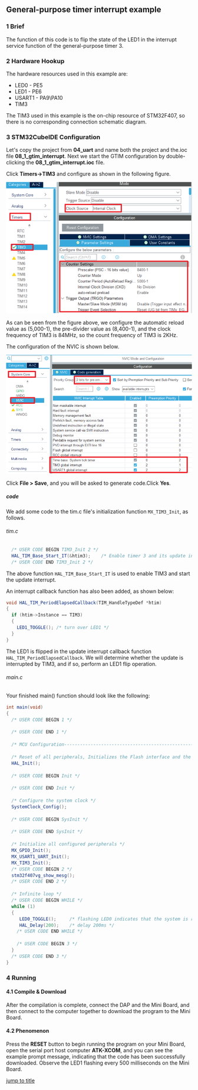 ## General-purpose timer interrupt example<a name="brief"></a>

### 1 Brief

The function of this code is to flip the state of the LED1 in the interrupt service function of the general-purpose timer 3.
### 2 Hardware Hookup
The hardware resources used in this example are:
+ LED0 - PE5
+ LED1 - PE6
+ USART1 - PA9\PA10
+ TIM3

The TIM3 used in this example is the on-chip resource of STM32F407, so there is no corresponding connection schematic diagram.

### 3 STM32CubeIDE Configuration

Let's copy the project from **04_uart** and name both the project and the.ioc file **08_1_gtim_interrupt**. Next we start the GTIM configuration by double-clicking the **08_1_gtim_interrupt.ioc** file.

Click **Timers->TIM3** and configure as shown in the following figure.

<img src="../../1_docs/3_figures/08_1_gtim_interrupt/01_config.png">

As can be seen from the figure above, we configure the automatic reload value as (5,000-1), the pre-divider value as (8,400-1), and the clock frequency of TIM3 is 84MHz, so the count frequency of TIM3 is 2KHz.

The configuration of the NVIC is shown below.

<img src="../../1_docs/3_figures/08_1_gtim_interrupt/02_nvic.png">

Click **File > Save**, and you will be asked to generate code.Click **Yes**.

##### code
We add some code to the tim.c file's initialization function ``MX_TIM3_Init``, as follows.
###### tim.c
```c#
  /* USER CODE BEGIN TIM3_Init 2 */
  HAL_TIM_Base_Start_IT(&htim3);    /* Enable timer 3 and its update interrupt. */
  /* USER CODE END TIM3_Init 2 */
```
The above function ``HAL_TIM_Base_Start_IT`` is used to enable TIM3 and start the update interrupt.

An interrupt callback function has also been added, as shown below:
```c#
void HAL_TIM_PeriodElapsedCallback(TIM_HandleTypeDef *htim)
{
  if (htim->Instance == TIM3)
  {
    LED1_TOGGLE(); /* turn over LED1 */
  }
}
```
 The LED1 is flipped in the update interrupt callback function ``HAL_TIM_PeriodElapsedCallback``. We will determine whether the update is interrupted by TIM3, and if so, perform an LED1 flip operation.

###### main.c
Your finished main() function should look like the following:
```c#
int main(void)
{
  /* USER CODE BEGIN 1 */

  /* USER CODE END 1 */

  /* MCU Configuration--------------------------------------------------------*/

  /* Reset of all peripherals, Initializes the Flash interface and the Systick. */
  HAL_Init();

  /* USER CODE BEGIN Init */

  /* USER CODE END Init */

  /* Configure the system clock */
  SystemClock_Config();

  /* USER CODE BEGIN SysInit */

  /* USER CODE END SysInit */

  /* Initialize all configured peripherals */
  MX_GPIO_Init();
  MX_USART1_UART_Init();
  MX_TIM3_Init();
  /* USER CODE BEGIN 2 */
  stm32f407vg_show_mesg();
  /* USER CODE END 2 */

  /* Infinite loop */
  /* USER CODE BEGIN WHILE */
  while (1)
  {
     LED0_TOGGLE();     /* flashing LED0 indicates that the system is running */
     HAL_Delay(200);    /* delay 200ms */
    /* USER CODE END WHILE */

    /* USER CODE BEGIN 3 */
  }
  /* USER CODE END 3 */
}
```


### 4 Running
#### 4.1 Compile & Download
After the compilation is complete, connect the DAP and the Mini Board, and then connect to the computer together to download the program to the Mini Board.
#### 4.2 Phenomenon
Press the **RESET** button to begin running the program on your Mini Board, open the serial port host computer **ATK-XCOM**, and you can see the example prompt message, indicating that the code has been successfully downloaded. Observe the LED1 flashing every 500 milliseconds on the Mini Board.

[jump to title](#brief)